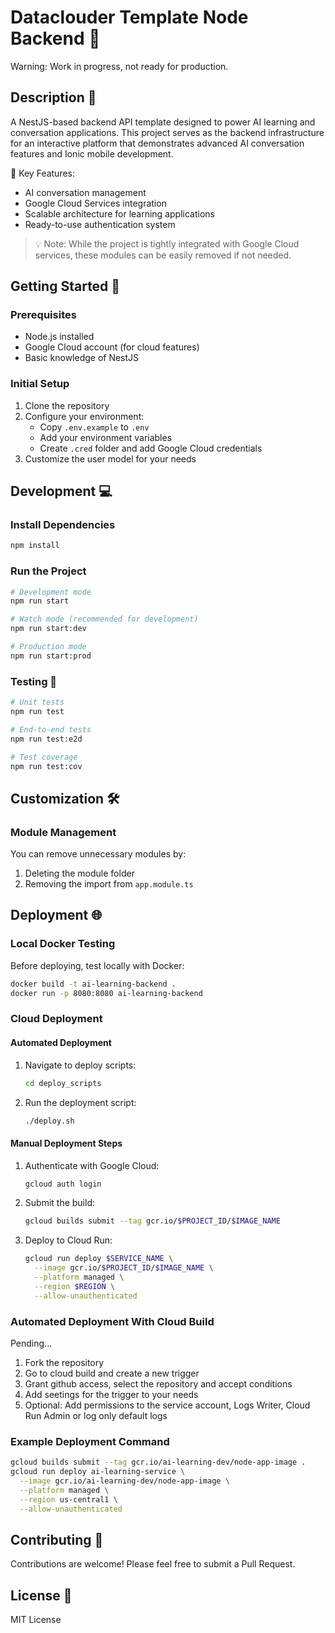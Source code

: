 # Dataclouder Template Node Backend 🤖

Warning: Work in progress, not ready for production.

## Description 📝

A NestJS-based backend API template designed to power AI learning and conversation applications. This project serves as the backend infrastructure for an interactive platform that demonstrates advanced AI conversation features and Ionic mobile development.

🎯 Key Features:

- AI conversation management
- Google Cloud Services integration
- Scalable architecture for learning applications
- Ready-to-use authentication system

> 💡 Note: While the project is tightly integrated with Google Cloud services, these modules can be easily removed if not needed.

## Getting Started 🚀

### Prerequisites

- Node.js installed
- Google Cloud account (for cloud features)
- Basic knowledge of NestJS

### Initial Setup

1. Clone the repository
2. Configure your environment:
   - Copy `.env.example` to `.env`
   - Add your environment variables
   - Create `.cred` folder and add Google Cloud credentials
3. Customize the user model for your needs

## Development 💻

### Install Dependencies

```bash
npm install
```

### Run the Project

```bash
# Development mode
npm run start

# Watch mode (recommended for development)
npm run start:dev

# Production mode
npm run start:prod
```

### Testing 🧪

```bash
# Unit tests
npm run test

# End-to-end tests
npm run test:e2d

# Test coverage
npm run test:cov
```

## Customization 🛠️

### Module Management

You can remove unnecessary modules by:

1. Deleting the module folder
2. Removing the import from `app.module.ts`

## Deployment 🌐

### Local Docker Testing

Before deploying, test locally with Docker:

```bash
docker build -t ai-learning-backend .
docker run -p 8080:8080 ai-learning-backend
```

### Cloud Deployment

#### Automated Deployment

1. Navigate to deploy scripts:
   ```bash
   cd deploy_scripts
   ```
2. Run the deployment script:
   ```bash
   ./deploy.sh
   ```

#### Manual Deployment Steps

1. Authenticate with Google Cloud:

   ```bash
   gcloud auth login
   ```

2. Submit the build:

   ```bash
   gcloud builds submit --tag gcr.io/$PROJECT_ID/$IMAGE_NAME
   ```

3. Deploy to Cloud Run:
   ```bash
   gcloud run deploy $SERVICE_NAME \
     --image gcr.io/$PROJECT_ID/$IMAGE_NAME \
     --platform managed \
     --region $REGION \
     --allow-unauthenticated
   ```

### Automated Deployment With Cloud Build

Pending...

1. Fork the repository
2. Go to cloud build and create a new trigger
3. Grant github access, select the repository and accept conditions
4. Add seetings for the trigger to your needs
5. Optional: Add permissions to the service account, Logs Writer, Cloud Run Admin or log only default logs

### Example Deployment Command

```bash
gcloud builds submit --tag gcr.io/ai-learning-dev/node-app-image .
gcloud run deploy ai-learning-service \
  --image gcr.io/ai-learning-dev/node-app-image \
  --platform managed \
  --region us-central1 \
  --allow-unauthenticated
```

## Contributing 🤝

Contributions are welcome! Please feel free to submit a Pull Request.

## License 📄

MIT License
